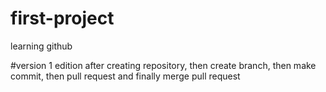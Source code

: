 # first-project
learning github

#version 1 edition
after creating repository, then create branch, 
then make commit, 
then pull request 
and finally merge pull request
